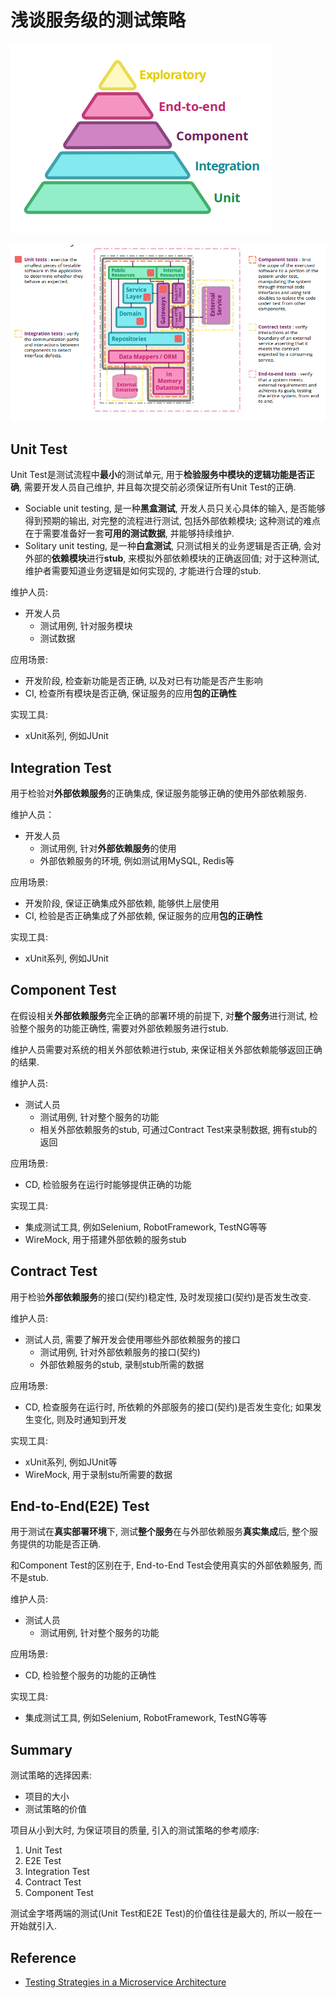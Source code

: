 # 浅谈服务级的测试策略

![](./img/server-test-strategy/test-pyramid.png)

![](./img/server-test-strategy/test-strategy.png)

## Unit Test

Unit Test是测试流程中**最小**的测试单元, 
用于**检验服务中模块的逻辑功能是否正确**, 
需要开发人员自己维护, 并且每次提交前必须保证所有Unit Test的正确.

- Sociable unit testing, 是一种**黑盒测试**, 
开发人员只关心具体的输入, 是否能够得到预期的输出, 
对完整的流程进行测试, 包括外部依赖模块;
这种测试的难点在于需要准备好一套**可用的测试数据**, 并能够持续维护.
- Solitary unit testing, 是一种**白盒测试**, 
只测试相关的业务逻辑是否正确, 会对外部的**依赖模块**进行**stub**, 
来模拟外部依赖模块的正确返回值;
对于这种测试, 维护者需要知道业务逻辑是如何实现的, 才能进行合理的stub. 

维护人员:

- 开发人员
  - 测试用例, 针对服务模块
  - 测试数据

应用场景:

- 开发阶段, 检查新功能是否正确, 以及对已有功能是否产生影响
- CI, 检查所有模块是否正确, 保证服务的应用**包的正确性**

实现工具:

- xUnit系列, 例如JUnit

## Integration Test

用于检验对**外部依赖服务**的正确集成, 保证服务能够正确的使用外部依赖服务.

维护人员：

- 开发人员
  - 测试用例, 针对**外部依赖服务**的使用
  - 外部依赖服务的环境, 例如测试用MySQL, Redis等

应用场景:

- 开发阶段, 保证正确集成外部依赖, 能够供上层使用
- CI, 检验是否正确集成了外部依赖, 保证服务的应用**包的正确性**

实现工具:

- xUnit系列, 例如JUnit

## Component Test

在假设相关**外部依赖服务**完全正确的部署环境的前提下, 
对**整个服务**进行测试, 检验整个服务的功能正确性, 需要对外部依赖服务进行stub.

维护人员需要对系统的相关外部依赖进行stub, 来保证相关外部依赖能够返回正确的结果.

维护人员:

- 测试人员
  - 测试用例, 针对整个服务的功能
  - 相关外部依赖服务的stub, 可通过Contract Test来录制数据, 拥有stub的返回

应用场景:
  - CD, 检验服务在运行时能够提供正确的功能

实现工具:

- 集成测试工具, 例如Selenium, RobotFramework, TestNG等等
- WireMock, 用于搭建外部依赖的服务stub

## Contract Test

用于检验**外部依赖服务**的接口(契约)稳定性, 及时发现接口(契约)是否发生改变.

维护人员:

- 测试人员, 需要了解开发会使用哪些外部依赖服务的接口
  - 测试用例, 针对外部依赖服务的接口(契约)
  - 外部依赖服务的stub, 录制stub所需的数据

应用场景:
  - CD, 检查服务在运行时, 所依赖的外部服务的接口(契约)是否发生变化; 
  如果发生变化, 则及时通知到开发

实现工具:

- xUnit系列, 例如JUnit等
- WireMock, 用于录制stu所需要的数据

## End-to-End(E2E) Test

用于测试在**真实部署环境**下, 测试**整个服务**在与外部依赖服务**真实集成**后, 
整个服务提供的功能是否正确.

和Component Test的区别在于, End-to-End Test会使用真实的外部依赖服务, 
而不是stub.

维护人员:

- 测试人员
  - 测试用例, 针对整个服务的功能

应用场景:
  - CD, 检验整个服务的功能的正确性

实现工具:

- 集成测试工具, 例如Selenium, RobotFramework, TestNG等等

## Summary

测试策略的选择因素:

- 项目的大小
- 测试策略的价值

项目从小到大时, 为保证项目的质量, 引入的测试策略的参考顺序:

1. Unit Test
2. E2E Test
3. Integration Test
4. Contract Test
5. Component Test

测试金字塔两端的测试(Unit Test和E2E Test)的价值往往是最大的, 所以一般在一开始就引入.

## Reference

- [Testing Strategies in a Microservice Architecture](https://martinfowler.com/articles/microservice-testing/)
